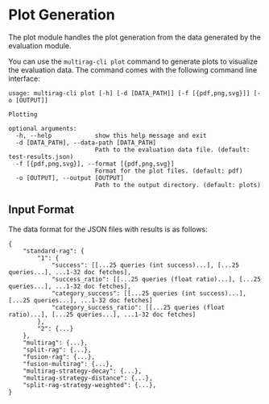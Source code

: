 # Plot Generation

The plot module handles the plot generation from the data generated by the evaluation module.

You can use the `multirag-cli plot` command to generate plots to visualize the evaluation data.
The command comes with the following command line interface:
```
usage: multirag-cli plot [-h] [-d [DATA_PATH]] [-f [{pdf,png,svg}]] [-o [OUTPUT]]

Plotting

optional arguments:
  -h, --help            show this help message and exit
  -d [DATA_PATH], --data-path [DATA_PATH]
                        Path to the evaluation data file. (default: test-results.json)
  -f [{pdf,png,svg}], --format [{pdf,png,svg}]
                        Format for the plot files. (default: pdf)
  -o [OUTPUT], --output [OUTPUT]
                        Path to the output directory. (default: plots)
```


## Input Format
The data format for the JSON files with results is as follows:
```
{
    "standard-rag": {
        "1": {
            "success": [[...25 queries (int success)...], [...25 queries...], ...1-32 doc fetches],
            "success_ratio": [[...25 queries (float ratio)...], [...25 queries...], ...1-32 doc fetches],
            "category_success": [[...25 queries (int success)...], [...25 queries...], ...1-32 doc fetches]
            "category_success_ratio": [[...25 queries (float ratio)...], [...25 queries...], ...1-32 doc fetches]
        },
        "2": {...}
    },
    "multirag": {...},
    "split-rag": {...},
    "fusion-rag": {...},
    "fusion-multirag": {...},
    "multirag-strategy-decay": {...},
    "multirag-strategy-distance": {...},
    "split-rag-strategy-weighted": {...},
}
```
